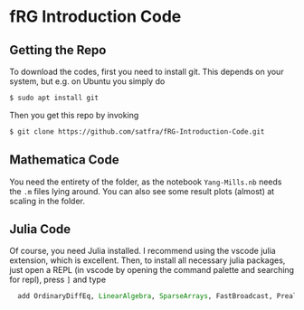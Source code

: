 # fRG Introduction Code

## Getting the Repo

To download the codes, first you need to install git. This depends on your system, but e.g. on Ubuntu you simply do
```bash
$ sudo apt install git
```
Then you get this repo by invoking
```bash
$ git clone https://github.com/satfra/fRG-Introduction-Code.git
```

## Mathematica Code

You need the entirety of the folder, as the notebook `Yang-Mills.nb` needs the `.m` files lying around. 
You can also see some result plots (almost) at scaling in the folder.

## Julia Code

Of course, you need Julia installed. I recommend using the vscode julia extension, which is excellent.
Then, to install all necessary julia packages, just open a REPL (in vscode by opening the command palette and searching for repl), press `]` and type
```julia
  add OrdinaryDiffEq, LinearAlgebra, SparseArrays, FastBroadcast, PreallocationTools, Plots, SpecialFunctions, ShiftedArrays, BenchmarkTools
```

